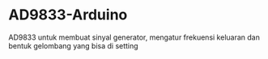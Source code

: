 # AD9833-Arduino
AD9833 untuk membuat sinyal generator, mengatur frekuensi keluaran dan bentuk gelombang yang bisa di setting
